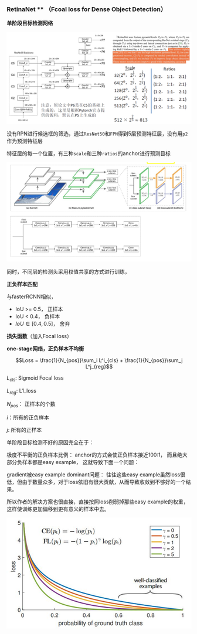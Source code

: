 ### RetinaNet  ** （Fcoal loss for Dense Object Detection）

**单阶段目标检测网络**

![image-20220815223206256](../img/image-20220815223206256.png)

没有RPN进行候选框的筛选，通过`ResNet50`和`FPN`得到5层预测特征层，没有用`p2`作为预测特征层

特征层的每一个位置，有三种`scale`和三种`ratios`的anchor进行预测目标

![image-20220815223802422](../img/image-20220815223802422.png)

同时，不同层的检测头采用权值共享的方式进行训练，

**正负样本匹配**

与fasterRCNN相似，

* IoU >= 0.5， 正样本
* IoU < 0.4， 负样本
* $IoU \in [0.4, 0.5]$， 舍弃

**损失函数**（加入Focal loss）

**one-stage网络，正负样本不均衡**

$$Loss = \frac{1}{N_{pos}}\sum_i L^i_{cls} + \frac{1}{N_{pos}}\sum_j L^j_{reg}$$

$L_{cls}$: Sigmoid Focal loss

$L_{reg}$: L1_loss

$N_{pos}$： 正样本的个数

$i$：所有的正负样本

$j$: 所有的正样本



单阶段目标检测不好的原因完全在于：

极度不平衡的正负样本比例： anchor的方式会使正负样本接近100:1， 而且绝大部分负样本都是easy example， 这就导致下面一个问题：

gradient被easy example dominant问题： 往往这些easy example虽然loss很低，但由于数量众多，对于loss依旧有很大贡献，从而导致收敛到不够好的一个结果。

所以作者的解决方案也很直接，直接按照loss削弱掉那些easy example的权重，这样使训练更加偏移到更有意义的样本中去。

![img](../img/focal_loss.jpg)